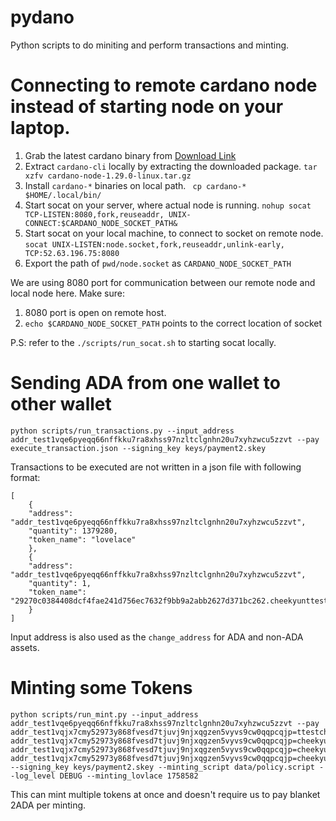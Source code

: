 # pydano
Python scripts to do miniting and perform transactions and minting.



Connecting to remote cardano node instead of starting node on your laptop.
==========================================================================

1. Grab the latest cardano binary from [Download Link](https://developers.cardano.org/docs/get-started/installing-cardano-node)
2. Extract `cardano-cli` locally by extracting the downloaded package. `tar xzfv cardano-node-1.29.0-linux.tar.gz`
3. Install `cardano-*` binaries on local path. ` cp cardano-* $HOME/.local/bin/`
4. Start socat on your server, where actual node is running. `nohup socat TCP-LISTEN:8080,fork,reuseaddr, UNIX-CONNECT:$CARDANO_NODE_SOCKET_PATH&`
5. Start socat on your local machine, to connect to socket on remote node. `socat UNIX-LISTEN:node.socket,fork,reuseaddr,unlink-early, TCP:52.63.196.75:8080`
6. Export the path of `pwd/node.socket` as `CARDANO_NODE_SOCKET_PATH`

We are using 8080 port for communication between our remote node and local node here. Make sure:
1. 8080 port is open on remote host.
2. `echo $CARDANO_NODE_SOCKET_PATH` points to the correct location of socket

P.S: refer to the `./scripts/run_socat.sh` to starting socat locally.


Sending ADA from one wallet to other wallet
===========================================

```
python scripts/run_transactions.py --input_address addr_test1vqe6pyeqq66nffkku7ra8xhss97nzltclgnhn20u7xyhzwcu5zzvt --pay execute_transaction.json --signing_key keys/payment2.skey
```

Transactions to be executed are not written in  a json file with following format:

```
[
    {
	"address": "addr_test1vqe6pyeqq66nffkku7ra8xhss97nzltclgnhn20u7xyhzwcu5zzvt",
	"quantity": 1379280,
	"token_name": "lovelace"
    },
    {
	"address": "addr_test1vqe6pyeqq66nffkku7ra8xhss97nzltclgnhn20u7xyhzwcu5zzvt",
	"quantity": 1,
	"token_name": "29270c0384408dcf4fae241d756ec7632f9bb9a2abb2627d371bc262.cheekyunttest10"
    }
]
```

Input address is also used as the `change_address` for ADA and non-ADA assets.

Minting some Tokens
===================

```
python scripts/run_mint.py --input_address addr_test1vqe6pyeqq66nffkku7ra8xhss97nzltclgnhn20u7xyhzwcu5zzvt --pay addr_test1vqjx7cmy52973y868fvesd7tjuvj9njxqgzen5vyvs9cw0qqpcqjp=ttestcheekyunts18 addr_test1vqjx7cmy52973y868fvesd7tjuvj9njxqgzen5vyvs9cw0qqpcqjp=cheekyunttest12 addr_test1vqjx7cmy52973y868fvesd7tjuvj9njxqgzen5vyvs9cw0qqpcqjp=cheekyunttest11 addr_test1vqjx7cmy52973y868fvesd7tjuvj9njxqgzen5vyvs9cw0qqpcqjp=cheekyunttest10 --signing_key keys/payment2.skey --minting_script data/policy.script --log_level DEBUG --minting_lovlace 1758582
```

This can mint multiple tokens at once and doesn't require us to pay blanket 2ADA per minting.
